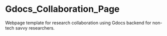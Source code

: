 # Gdocs_Collaboration_Page
Webpage template for research collaboration using Gdocs backend for non-tech savvy researchers. 
